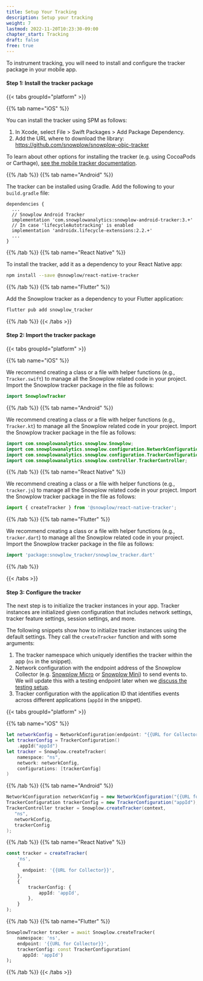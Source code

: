 ```yaml
---
title: Setup Your Tracking
description: Setup your tracking
weight: 7
lastmod: 2022-11-20T10:23:30-09:00
chapter_start: Tracking
draft: false
free: true 
---
```




To instrument tracking, you will need to install and configure the tracker package in your mobile app.

#### Step 1: Install the tracker package

{{< tabs groupId="platform" >}}

{{% tab name="iOS" %}}

You can install the tracker using SPM as follows:  
1. In Xcode, select File > Swift Packages > Add Package Dependency.
2. Add the URL where to download the library: https://github.com/snowplow/snowplow-objc-tracker

To learn about other options for installing the tracker (e.g. using CocoaPods or Carthage), [see the mobile tracker documentation](https://docs.snowplow.io/docs/collecting-data/collecting-from-own-applications/mobile-trackers/installation-and-set-up/).

{{% /tab %}}
{{% tab name="Android" %}}

The tracker can be installed using Gradle. Add the following to your `build.gradle` file:

```
dependencies {
  ...
  // Snowplow Android Tracker
  implementation 'com.snowplowanalytics:snowplow-android-tracker:3.+'
  // In case 'lifecycleAutotracking' is enabled
  implementation 'androidx.lifecycle-extensions:2.2.+'
  ...
}
```

{{% /tab %}}
{{% tab name="React Native" %}}

To install the tracker, add it as a dependency to your React Native app:

```bash
npm install --save @snowplow/react-native-tracker
```

{{% /tab %}}
{{% tab name="Flutter" %}}

Add the Snowplow tracker as a dependency to your Flutter application:

```bash
flutter pub add snowplow_tracker
```

{{% /tab %}}
{{< /tabs >}}

#### Step 2: Import the tracker package

{{< tabs groupId="platform" >}}

{{% tab name="iOS" %}}

We recommend creating a class or a file with helper functions (e.g., `Tracker.swift`) to manage all the Snowplow related code in your project.
Import the Snowplow tracker package in the file as follows:

```swift
import SnowplowTracker
```

{{% /tab %}}
{{% tab name="Android" %}}

We recommend creating a class or a file with helper functions (e.g., `Tracker.kt`) to manage all the Snowplow related code in your project.
Import the Snowplow tracker package in the file as follows:

 ```java
import com.snowplowanalytics.snowplow.Snowplow;
import com.snowplowanalytics.snowplow.configuration.NetworkConfiguration;
import com.snowplowanalytics.snowplow.configuration.TrackerConfiguration;
import com.snowplowanalytics.snowplow.controller.TrackerController;
```

{{% /tab %}}
{{% tab name="React Native" %}}

We recommend creating a class or a file with helper functions (e.g., `tracker.js`) to manage all the Snowplow related code in your project.
Import the Snowplow tracker package in the file as follows:

```typescript
import { createTracker } from '@snowplow/react-native-tracker';
```

{{% /tab %}}
{{% tab name="Flutter" %}}

We recommend creating a class or a file with helper functions (e.g., `tracker.dart`) to manage all the Snowplow related code in your project.
Import the Snowplow tracker package in the file as follows:

```dart
import 'package:snowplow_tracker/snowplow_tracker.dart'
```

{{% /tab %}}

{{< /tabs >}}

#### Step 3: Configure the tracker

The next step is to initialize the tracker instances in your app.
Tracker instances are initialized given configuration that includes network settings, tracker feature settings, session settings, and more.

The following snippets show how to initialize tracker instances using the default settings.
They call the `createTracker` function and with some arguments:

1. The tracker namespace which uniquely identifies the tracker within the app (`ns` in the snippet).
2. Network configuration with the endpoint address of the Snowplow Collector (e.g. [Snowplow Micro](https://docs.snowplowanalytics.com/docs/understanding-your-pipeline/what-is-snowplow-micro/) or [Snowplow Mini](https://docs.snowplowanalytics.com/docs/understanding-your-pipeline/what-is-snowplow-mini/)) to send events to. We will update this with a testing endpoint later when we [discuss the testing setup](../4-testing).
3. Tracker configuration with the application ID that identifies events across different applications (`appId` in the snippet).

{{< tabs groupId="platform" >}}

{{% tab name="iOS" %}}

```swift
let networkConfig = NetworkConfiguration(endpoint: "{{URL for Collector}}")
let trackerConfig = TrackerConfiguration()
    .appId("appId")
let tracker = Snowplow.createTracker(
    namespace: "ns",
    network: networkConfig,
    configurations: [trackerConfig]
)
```

{{% /tab %}}
{{% tab name="Android" %}}

 ```java
NetworkConfiguration networkConfig = new NetworkConfiguration("{{URL for Collector}}");
TrackerConfiguration trackerConfig = new TrackerConfiguration("appId");
TrackerController tracker = Snowplow.createTracker(context,
    "ns",
    networkConfig,
    trackerConfig
);
```

{{% /tab %}}
{{% tab name="React Native" %}}

```typescript
const tracker = createTracker(
    'ns',
    {
      endpoint: '{{URL for Collector}}',
    },
    {
        trackerConfig: {
            appId: 'appId',
        },
    }
);
```

{{% /tab %}}
{{% tab name="Flutter" %}}

```dart
SnowplowTracker tracker = await Snowplow.createTracker(
    namespace: 'ns',
    endpoint: '{{URL for Collector}}',
    trackerConfig: const TrackerConfiguration(
      appId: 'appId')
);
```

{{% /tab %}}
{{< /tabs >}}
